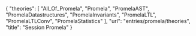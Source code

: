 {
    "theories": [
        "All_Of_Promela",
        "Promela",
        "PromelaAST",
        "PromelaDatastructures",
        "PromelaInvariants",
        "PromelaLTL",
        "PromelaLTLConv",
        "PromelaStatistics"
    ],
    "url": "entries/promela/theories",
    "title": "Session Promela"
}